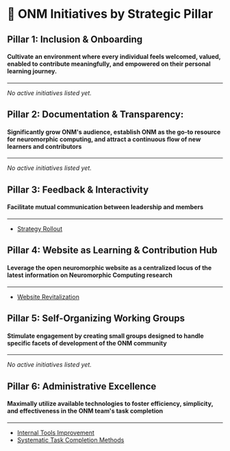 # 📂 ONM Initiatives by Strategic Pillar

## Pillar 1: Inclusion & Onboarding 
#### Cultivate an environment where every individual feels welcomed, valued, enabled to contribute meaningfully, and empowered on their personal learning journey.
---

_No active initiatives listed yet._

## Pillar 2: Documentation & Transparency:
#### Significantly grow ONM's audience, establish ONM as the go-to resource for neuromorphic computing, and attract a continuous flow of new learners and contributors
---

_No active initiatives listed yet._

## Pillar 3: Feedback & Interactivity
#### Facilitate mutual communication between leadership and members
---
- [Strategy Rollout](strategy_rollout.md)

## Pillar 4: Website as Learning & Contribution Hub
#### Leverage the open neuromorphic website as a centralized locus of the latest information on Neuromorphic Computing research
---
- [Website Revitalization](website_revitalization.md)

## Pillar 5: Self-Organizing Working Groups
#### Stimulate engagement by creating small groups designed to handle specific facets of development of the ONM community
---
_No active initiatives listed yet._

## Pillar 6: Administrative Excellence
#### Maximally utilize available technologies to foster efficiency, simplicity, and effectiveness in the ONM team's task completion
----
- [Internal Tools Improvement](internal_tools_improvement.md)
- [Systematic Task Completion Methods](systematic_task_completion.md)
